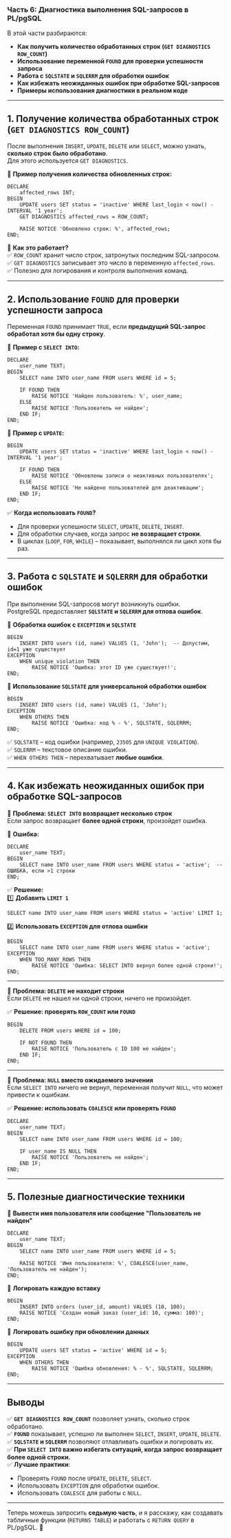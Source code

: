 ### **Часть 6: Диагностика выполнения SQL-запросов в PL/pgSQL**

В этой части разбираются:

- **Как получить количество обработанных строк (`GET DIAGNOSTICS ROW_COUNT`)**
- **Использование переменной `FOUND` для проверки успешности запроса**
- **Работа с `SQLSTATE` и `SQLERRM` для обработки ошибок**
- **Как избежать неожиданных ошибок при обработке SQL-запросов**
- **Примеры использования диагностики в реальном коде**

---

## **1. Получение количества обработанных строк (`GET DIAGNOSTICS ROW_COUNT`)**

После выполнения `INSERT`, `UPDATE`, `DELETE` или `SELECT`, можно узнать, **сколько строк было обработано**.  
Для этого используется `GET DIAGNOSTICS`.

📌 **Пример получения количества обновленных строк:**

```plpgsql
DECLARE 
    affected_rows INT;
BEGIN
    UPDATE users SET status = 'inactive' WHERE last_login < now() - INTERVAL '1 year';
    GET DIAGNOSTICS affected_rows = ROW_COUNT;
    
    RAISE NOTICE 'Обновлено строк: %', affected_rows;
END;
```

📌 **Как это работает?**  
✅ `ROW_COUNT` хранит число строк, затронутых последним SQL-запросом.  
✅ `GET DIAGNOSTICS` записывает это число в переменную `affected_rows`.  
✅ Полезно для логирования и контроля выполнения команд.

---

## **2. Использование `FOUND` для проверки успешности запроса**

Переменная `FOUND` принимает `TRUE`, если **предыдущий SQL-запрос обработал хотя бы одну строку**.

📌 **Пример с `SELECT INTO`:**

```plpgsql
DECLARE 
    user_name TEXT;
BEGIN
    SELECT name INTO user_name FROM users WHERE id = 5;
    
    IF FOUND THEN
        RAISE NOTICE 'Найден пользователь: %', user_name;
    ELSE
        RAISE NOTICE 'Пользователь не найден';
    END IF;
END;
```

📌 **Пример с `UPDATE`:**

```plpgsql
BEGIN
    UPDATE users SET status = 'inactive' WHERE last_login < now() - INTERVAL '1 year';

    IF FOUND THEN
        RAISE NOTICE 'Обновлены записи о неактивных пользователях';
    ELSE
        RAISE NOTICE 'Не найдено пользователей для деактивации';
    END IF;
END;
```

✅ **Когда использовать `FOUND`?**

- Для проверки успешности `SELECT`, `UPDATE`, `DELETE`, `INSERT`.
- Для обработки случаев, когда запрос **не возвращает строки**.
- В циклах (`LOOP`, `FOR`, `WHILE`) – показывает, выполнялся ли цикл хотя бы раз.

---

## **3. Работа с `SQLSTATE` и `SQLERRM` для обработки ошибок**

При выполнении SQL-запросов могут возникнуть ошибки.  
PostgreSQL предоставляет **`SQLSTATE` и `SQLERRM` для отлова ошибок**.

📌 **Обработка ошибок с `EXCEPTION` и `SQLSTATE`**

```plpgsql
BEGIN
    INSERT INTO users (id, name) VALUES (1, 'John');  -- Допустим, id=1 уже существует
EXCEPTION
    WHEN unique_violation THEN
        RAISE NOTICE 'Ошибка: этот ID уже существует!';
END;
```

📌 **Использование `SQLSTATE` для универсальной обработки ошибок**

```plpgsql
BEGIN
    INSERT INTO users (id, name) VALUES (1, 'John');
EXCEPTION
    WHEN OTHERS THEN
        RAISE NOTICE 'Ошибка: код % - %', SQLSTATE, SQLERRM;
END;
```

✅ `SQLSTATE` – код ошибки (например, `23505` для `UNIQUE VIOLATION`).  
✅ `SQLERRM` – текстовое описание ошибки.  
✅ `WHEN OTHERS THEN` – перехватывает **любые ошибки**.

---

## **4. Как избежать неожиданных ошибок при обработке SQL-запросов**

📌 **Проблема: `SELECT INTO` возвращает несколько строк**  
Если запрос возвращает **более одной строки**, произойдет ошибка.

🔴 **Ошибка:**

```plpgsql
DECLARE 
    user_name TEXT;
BEGIN
    SELECT name INTO user_name FROM users WHERE status = 'active';  -- ОШИБКА, если >1 строки
END;
```

✅ **Решение:**  
1️⃣ **Добавить `LIMIT 1`**

```plpgsql
SELECT name INTO user_name FROM users WHERE status = 'active' LIMIT 1;
```

2️⃣ **Использовать `EXCEPTION` для отлова ошибки**

```plpgsql
BEGIN
    SELECT name INTO user_name FROM users WHERE status = 'active';
EXCEPTION
    WHEN TOO_MANY_ROWS THEN
        RAISE NOTICE 'Ошибка: SELECT INTO вернул более одной строки!';
END;
```

---

📌 **Проблема: `DELETE` не находит строки**  
Если `DELETE` не нашел ни одной строки, ничего не произойдет.

✅ **Решение: проверять `ROW_COUNT` или `FOUND`**

```plpgsql
BEGIN
    DELETE FROM users WHERE id = 100;

    IF NOT FOUND THEN
        RAISE NOTICE 'Пользователь с ID 100 не найден';
    END IF;
END;
```

---

📌 **Проблема: `NULL` вместо ожидаемого значения**  
Если `SELECT INTO` ничего не вернул, переменная получит `NULL`, что может привести к ошибкам.

✅ **Решение: использовать `COALESCE` или проверять `FOUND`**

```plpgsql
DECLARE 
    user_name TEXT;
BEGIN
    SELECT name INTO user_name FROM users WHERE id = 100;
    
    IF user_name IS NULL THEN
        RAISE NOTICE 'Пользователь не найден';
    END IF;
END;
```

---

## **5. Полезные диагностические техники**

📌 **Вывести имя пользователя или сообщение "Пользователь не найден"**

```plpgsql
DECLARE 
    user_name TEXT;
BEGIN
    SELECT name INTO user_name FROM users WHERE id = 5;
    
    RAISE NOTICE 'Имя пользователя: %', COALESCE(user_name, 'Пользователь не найден');
END;
```

📌 **Логировать каждую вставку**

```plpgsql
BEGIN
    INSERT INTO orders (user_id, amount) VALUES (10, 100);
    RAISE NOTICE 'Создан новый заказ (user_id: 10, сумма: 100)';
END;
```

📌 **Логировать ошибку при обновлении данных**

```plpgsql
BEGIN
    UPDATE users SET status = 'active' WHERE id = 5;
EXCEPTION
    WHEN OTHERS THEN
        RAISE NOTICE 'Ошибка обновления: % - %', SQLSTATE, SQLERRM;
END;
```

---

## **Выводы**

✅ **`GET DIAGNOSTICS ROW_COUNT`** позволяет узнать, сколько строк обработано.  
✅ **`FOUND`** показывает, успешно ли выполнен `SELECT`, `INSERT`, `UPDATE`, `DELETE`.  
✅ **`SQLSTATE` и `SQLERRM`** позволяют отлавливать ошибки и логировать их.  
✅ **При `SELECT INTO` важно избегать ситуаций, когда запрос возвращает более одной строки.**  
✅ **Лучшие практики**:

- Проверять `FOUND` после `UPDATE`, `DELETE`, `SELECT`.
- Использовать `EXCEPTION` для обработки ошибок.
- Использовать `COALESCE` для работы с `NULL`.

---

Теперь можешь запросить **седьмую часть**, и я расскажу, как создавать табличные функции (`RETURNS TABLE`) и работать с `RETURN QUERY` в PL/pgSQL. 🚀